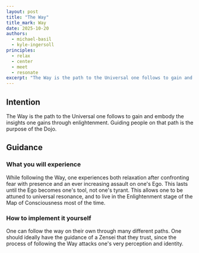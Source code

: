 ```yaml
---
layout: post
title: "The Way"
title_mark: Way
date: 2025-10-20
authors:
  - michael-basil
  - kyle-ingersoll
principles:
  - relax
  - center
  - meet
  - resonate
excerpt: "The Way is the path to the Universal one follows to gain and embody the insights one gains through enlightenment."
---
```


## Intention

The Way is the path to the Universal one follows to gain and embody the insights one gains through enlightenment. Guiding people on that path is the purpose of the Dojo.

## Guidance

### What you will experience

While following the Way, one experiences both relaxation after confronting fear with presence and an ever increasing assault on one's Ego. This lasts until the Ego becomes one's tool, not one's tyrant. This allows one to be attuned to universal resonance, and to live in the Enlightenment stage of the Map of Consciousness most of the time.

### How to implement it yourself

One can follow the way on their own through many different paths. One should ideally have the guidance of a Zensei that they trust, since the process of following the Way attacks one's very perception and identity.